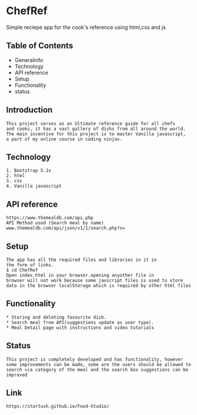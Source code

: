 
# ChefRef


Simple reciepe app for the cook's reference using html,css and js

## Table of Contents
* Generalinfo
* Technology
* API reference
* Setup
* Functionality
* status
## Introduction
    
    This project serves as an Ultimate reference guide for all chefs 
    and cooks, it has a vast gallery of dishs from all around the world.
    The main incentive for this project is to master Vanilla javascript,
    a part of my online course in coding ninjas.
## Technology
    1. Bootstrap 5.1v
    2. html
    3. css
    4. Vanilla javascript
## API reference
    https://www.themealdb.com/api.php
    API Method used (Search meal by name)
    www.themealdb.com/api/json/v1/1/search.php?s=

## Setup
    The app has all the required files and libraries in it in 
    the form of links.
    $ cd ChefRef
    Open index.html in your browser.opening anyother file in
    browser will not work because some javscript files is used to store
    data in the browser localStorage which is required by other html files

## Functionality
    * Storing and deleting favourite dish.
    * Search meal from API(suggestions update as user type).
    * Meal Detail page with instructions and video tutorials

## Status
    This project is completely developed and has functionality, however
    some improvements can be made, some are the users should be allowed to 
    search via category of the meal and the search box suggestions can be 
    improved
## Link
    https://startush.github.io/Food-Studio/

